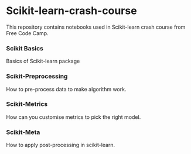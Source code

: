 # Scikit-learn-crash-course

This repository contains notebooks used in Scikit-learn crash course from Free Code Camp. 

### Scikit Basics
Basics of Scikit-learn package

### Scikit-Preprocessing
How to pre-process data to make algorithm work. 

### Scikit-Metrics
How can you customise metrics to pick the right model.

### Scikit-Meta
How to apply post-processing in scikit-learn.




